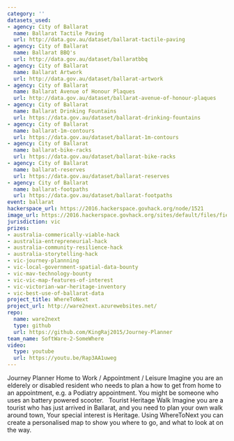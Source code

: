```yaml
---
category: ''
datasets_used:
- agency: City of Ballarat
  name: Ballarat Tactile Paving
  url: http://data.gov.au/dataset/ballarat-tactile-paving
- agency: City of Ballarat
  name: Ballarat BBQ's
  url: http://data.gov.au/dataset/ballaratbbq
- agency: City of Ballarat
  name: Ballarat Artwork
  url: http://data.gov.au/dataset/ballarat-artwork
- agency: City of Ballarat
  name: Ballarat Avenue of Honour Plaques
  url: http://data.gov.au/dataset/ballarat-avenue-of-honour-plaques
- agency: City of Ballarat
  name: Ballarat Drinking Fountains
  url: https://data.gov.au/dataset/ballarat-drinking-fountains
- agency: City of Ballarat
  name: ballarat-1m-contours
  url: https://data.gov.au/dataset/ballarat-1m-contours
- agency: City of Ballarat
  name: ballarat-bike-racks
  url: https://data.gov.au/dataset/ballarat-bike-racks
- agency: City of Ballarat
  name: ballarat-reserves
  url: https://data.gov.au/dataset/ballarat-reserves
- agency: City of Ballarat
  name: ballarat-footpaths
  url: https://data.gov.au/dataset/ballarat-footpaths
event: ballarat
hackerspace_url: https://2016.hackerspace.govhack.org/node/1521
image_url: https://2016.hackerspace.govhack.org/sites/default/files/field/image/ware2next.png
jurisdiction: vic
prizes:
- australia-commerically-viable-hack
- australia-entrepreneurial-hack
- australia-community-resilience-hack
- australia-storytelling-hack
- vic-journey-plannning
- vic-local-government-spatial-data-bounty
- vic-mav-technology-bounty
- vic-vic-map-features-of-interest
- vic-victorian-war-heritage-inventory
- vic-best-use-of-ballarat-data
project_title: WhereToNext
project_url: http://ware2next.azurewebsites.net/
repo:
  name: ware2next
  type: github
  url: https://github.com/KingRaj2015/Journey-Planner
team_name: SoftWare-2-SomeWhere
video:
  type: youtube
  url: https://youtu.be/Rap3AA1uweg
---
```


Journey Planner
Home to Work / Appointment / Leisure
Imagine you are an elderely or disabled resident who needs to plan a how to get from home to an appointment, e.g. a Podiatry appointment. You might be someone who uses an battery powered scooter.
 
Tourist Heritage Walk
Imagine you are a tourist who has just arrived in Ballarat, and you need to plan your own walk around town, Your special interest is Heritage. Using WhereToNext you can create a personalised map to show you where to go, and what to look at on the way.